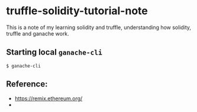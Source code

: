 # truffle-solidity-tutorial-note
This is a note of my learning solidity and truffle, understanding how solidity, truffle and ganache work.


## Starting local `ganache-cli`
```
$ ganache-cli
```


## Reference:
 - https://remix.ethereum.org/
 - 


